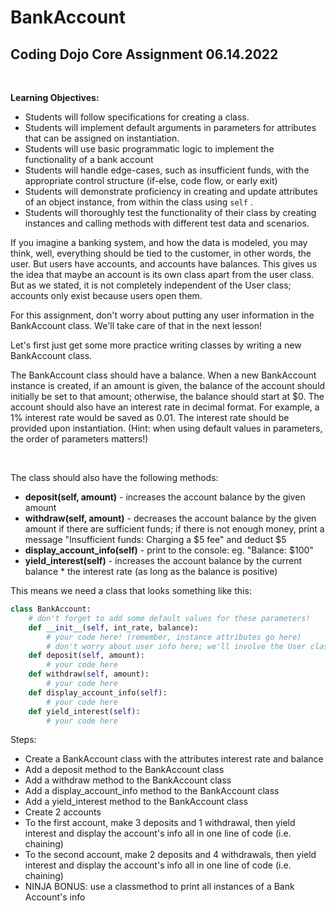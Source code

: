 # BankAccount

## Coding Dojo Core Assignment 06.14.2022

<br/>

**Learning Objectives:**

* Students will follow specifications for creating a class.
* Students will implement default arguments in parameters for attributes that can be assigned on instantiation.
* Students will use basic programmatic logic to implement the functionality of a bank account
* Students will handle edge-cases, such as insufficient funds, with the appropriate control structure (if-else, code flow, or early exit)
* Students will demonstrate proficiency in creating and update attributes of an object instance, from within the class using ```self``` .
* Students will thoroughly test the functionality of their class by creating instances and calling methods with different test data and scenarios.


If you imagine a banking system, and how the data is modeled, you may think, well, everything should be tied to the customer, in other words, the user. But users have accounts, and accounts have balances. This gives us the idea that maybe an account is its own class apart from the user class. But as we stated, it is not completely independent of the User class; accounts only exist because users open them.

For this assignment, don't worry about putting any user information in the BankAccount class. We'll take care of that in the next lesson!

Let's first just get some more practice writing classes by writing a new BankAccount class.

The BankAccount class should have a balance. When a new BankAccount instance is created, if an amount is given, the balance of the account should initially be set to that amount; otherwise, the balance should start at $0. The account should also have an interest rate in decimal format. For example, a 1% interest rate would be saved as 0.01. The interest rate should be provided upon instantiation. (Hint: when using default values in parameters, the order of parameters matters!)

<br/>

The class should also have the following methods:

* **deposit(self, amount)** - increases the account balance by the given amount
* **withdraw(self, amount)** - decreases the account balance by the given amount if there are sufficient funds; if there is not enough money, print a message "Insufficient funds: Charging a $5 fee" and deduct $5
* **display_account_info(self)** - print to the console: eg. "Balance: $100"
* **yield_interest(self)** - increases the account balance by the current balance * the interest rate (as long as the balance is positive)

This means we need a class that looks something like this:

```py
class BankAccount:
    # don't forget to add some default values for these parameters!
    def __init__(self, int_rate, balance): 
        # your code here! (remember, instance attributes go here)
        # don't worry about user info here; we'll involve the User class soon
    def deposit(self, amount):
        # your code here
    def withdraw(self, amount):
        # your code here
    def display_account_info(self):
        # your code here
    def yield_interest(self):
        # your code here
```

Steps:

* Create a BankAccount class with the attributes interest rate and balance
* Add a deposit method to the BankAccount class
* Add a withdraw method to the BankAccount class
* Add a display_account_info method to the BankAccount class
* Add a yield_interest method to the BankAccount class
* Create 2 accounts
* To the first account, make 3 deposits and 1 withdrawal, then yield interest and display the account's info all in one line of code (i.e. chaining)
* To the second account, make 2 deposits and 4 withdrawals, then yield interest and display the account's info all in one line of code (i.e. chaining)
* NINJA BONUS: use a classmethod to print all instances of a Bank Account's info
